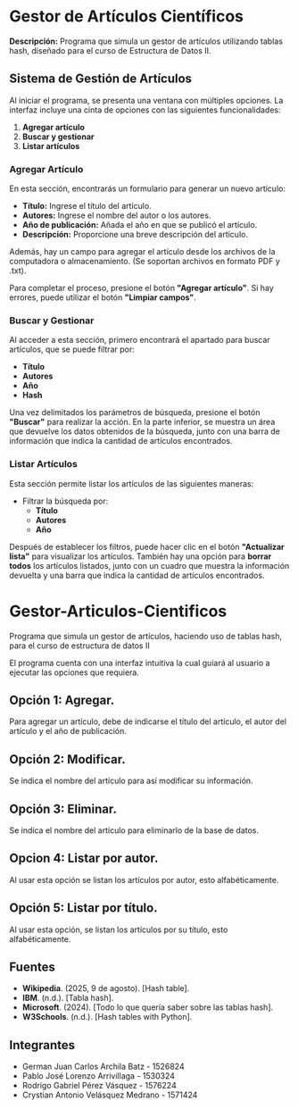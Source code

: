 # Gestor de Artículos Científicos

**Descripción:** Programa que simula un gestor de artículos utilizando tablas hash, diseñado para el curso de Estructura de Datos II.

## Sistema de Gestión de Artículos

Al iniciar el programa, se presenta una ventana con múltiples opciones. La interfaz incluye una cinta de opciones con las siguientes funcionalidades:

1. **Agregar artículo**
2. **Buscar y gestionar**
3. **Listar artículos**

### Agregar Artículo

En esta sección, encontrarás un formulario para generar un nuevo artículo:

- **Título:** Ingrese el título del artículo.
- **Autores:** Ingrese el nombre del autor o los autores.
- **Año de publicación:** Añada el año en que se publicó el artículo.
- **Descripción:** Proporcione una breve descripción del artículo.

Además, hay un campo para agregar el artículo desde los archivos de la computadora o almacenamiento. (Se soportan archivos en formato PDF y .txt).

Para completar el proceso, presione el botón **"Agregar artículo"**. Si hay errores, puede utilizar el botón **"Limpiar campos"**.

### Buscar y Gestionar

Al acceder a esta sección, primero encontrará el apartado para buscar artículos, que se puede filtrar por:

- **Título**
- **Autores**
- **Año**
- **Hash**

Una vez delimitados los parámetros de búsqueda, presione el botón **"Buscar"** para realizar la acción. En la parte inferior, se muestra un área que devuelve los datos obtenidos de la búsqueda, junto con una barra de información que indica la cantidad de artículos encontrados.

### Listar Artículos

Esta sección permite listar los artículos de las siguientes maneras:

- Filtrar la búsqueda por:
  - **Título**
  - **Autores**
  - **Año**

Después de establecer los filtros, puede hacer clic en el botón **"Actualizar lista"** para visualizar los artículos. También hay una opción para **borrar todos** los artículos listados, junto con un cuadro que muestra la información devuelta y una barra que indica la cantidad de artículos encontrados.
# Gestor-Articulos-Cientificos
Programa que simula un gestor de artículos, haciendo uso de tablas hash, para el curso de estructura de datos II

El programa cuenta con una interfaz intuitiva la cual guiará al usuario a ejecutar las opciones que requiera.

## Opción 1: Agregar.
Para agregar un artículo, debe de indicarse el título del artículo, el autor del artículo y el año de publicación.

## Opción 2: Modificar.
Se indica el nombre del artículo para así modificar su información.

## Opción 3: Eliminar.
Se indica el nombre del artículo para eliminarlo de la base de datos.

## Opcion 4: Listar por autor.
Al usar esta opción se listan los artículos por autor, esto alfabéticamente.

## Opción 5: Listar por título.
Al usar esta opción, se listan los artículos por su título, esto alfabéticamente.

## Fuentes

- **Wikipedia**. (2025, 9 de agosto). [Hash table].
- **IBM**. (n.d.). [Tabla hash].
- **Microsoft**. (2024). [Todo lo que quería saber sobre las tablas hash].
- **W3Schools**. (n.d.). [Hash tables with Python].

## Integrantes

- German Juan Carlos Archila Batz - 1526824
- Pablo José Lorenzo Arrivillaga - 1530324
- Rodrigo Gabriel Pérez Vásquez - 1576224
- Crystian Antonio Velásquez Medrano - 1571424